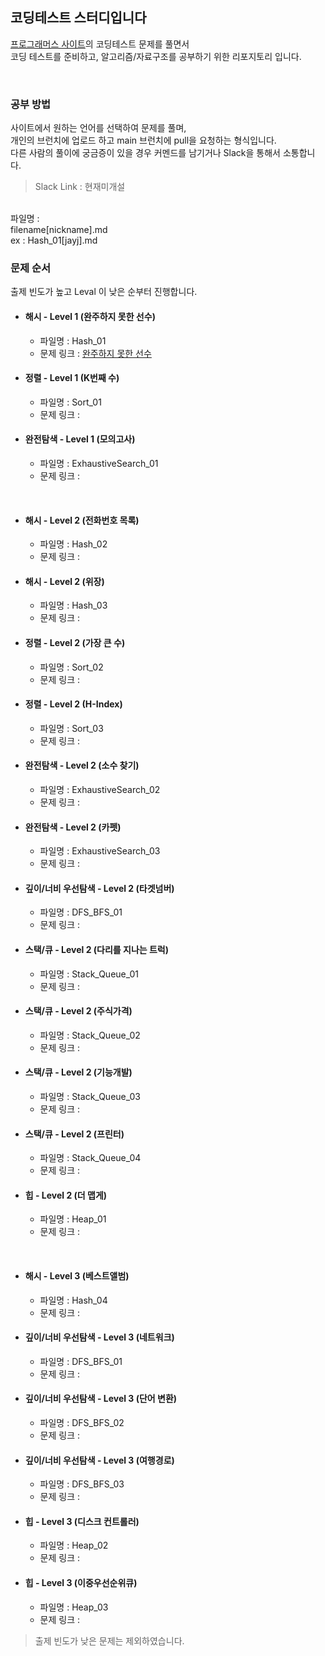 ## 코딩테스트 스터디입니다

[프로그래머스 사이트](https://programmers.co.kr/learn/challenges)의 코딩테스트 문제를 풀면서 <br>
코딩 테스트를 준비하고, 알고리즘/자료구조를 공부하기 위한 리포지토리 입니다.

<br>

### 공부 방법

사이트에서 원하는 언어를 선택하여 문제를 풀며,<br>
개인의 브런치에 업로드 하고 main 브런치에 pull을 요청하는 형식입니다.<br>
다른 사람의 풀이에 궁금증이 있을 경우 커멘드를 남기거나 Slack을 통해서 소통합니다.<br>

> Slack Link : 현재미개설

<br>
파일명 : <br>
    filename[nickname].md<br>
    ex : Hash_01[jayj].md

<br>

### 문제 순서

출제 빈도가 높고 Leval 이 낮은 순부터 진행합니다.<br>
- #### 해시 - Level 1 (완주하지 못한 선수)
    - 파일명 : Hash_01
    - 문제 링크 : [완주하지 못한 선수](https://programmers.co.kr/learn/courses/30/lessons/42576?language=javascript)
- #### 정렬 - Level 1 (K번째 수)
    - 파일명 : Sort_01
    - 문제 링크 : []()
- #### 완전탐색 - Level 1 (모의고사)
    - 파일명 : ExhaustiveSearch_01
    - 문제 링크 : []()

<br>

- #### 해시 - Level 2 (전화번호 목록)
    - 파일명 : Hash_02
    - 문제 링크 : []()
- #### 해시 - Level 2 (위장)
    - 파일명 : Hash_03
    - 문제 링크 : []()
- #### 정렬 - Level 2 (가장 큰 수)
    - 파일명 : Sort_02
    - 문제 링크 : []()
- #### 정렬 - Level 2 (H-Index)
    - 파일명 : Sort_03
    - 문제 링크 : []()
- #### 완전탐색 - Level 2 (소수 찾기)
    - 파일명 : ExhaustiveSearch_02
    - 문제 링크 : []()
- #### 완전탐색 - Level 2 (카펫)
    - 파일명 : ExhaustiveSearch_03
    - 문제 링크 : []()
- #### 깊이/너비 우선탐색 - Level 2 (타겟넘버)
    - 파일명 : DFS_BFS_01
    - 문제 링크 : []()
- #### 스택/큐 - Level 2 (다리를 지나는 트럭)
    - 파일명 : Stack_Queue_01
    - 문제 링크 : []()
- #### 스택/큐 - Level 2 (주식가격)
    - 파일명 : Stack_Queue_02
    - 문제 링크 : []()
- #### 스택/큐 - Level 2 (기능개발)
    - 파일명 : Stack_Queue_03
    - 문제 링크 : []()
- #### 스택/큐 - Level 2 (프린터)
    - 파일명 : Stack_Queue_04
    - 문제 링크 : []()
- #### 힙 - Level 2 (더 맵게)
    - 파일명 : Heap_01
    - 문제 링크 : []()

<br>

- #### 해시 - Level 3 (베스트앨범)
    - 파일명 : Hash_04
    - 문제 링크 : []()
- #### 깊이/너비 우선탐색 - Level 3 (네트워크)
    - 파일명 : DFS_BFS_01
    - 문제 링크 : []()
- #### 깊이/너비 우선탐색 - Level 3 (단어 변환)
    - 파일명 : DFS_BFS_02
    - 문제 링크 : []()
- #### 깊이/너비 우선탐색 - Level 3 (여행경로)
    - 파일명 : DFS_BFS_03
    - 문제 링크 : []()
- #### 힙 - Level 3 (디스크 컨트롤러)
    - 파일명 : Heap_02
    - 문제 링크 : []()
- #### 힙 - Level 3 (이중우선순위큐)
    - 파일명 : Heap_03
    - 문제 링크 : []()

> 출제 빈도가 낮은 문제는 제외하였습니다.